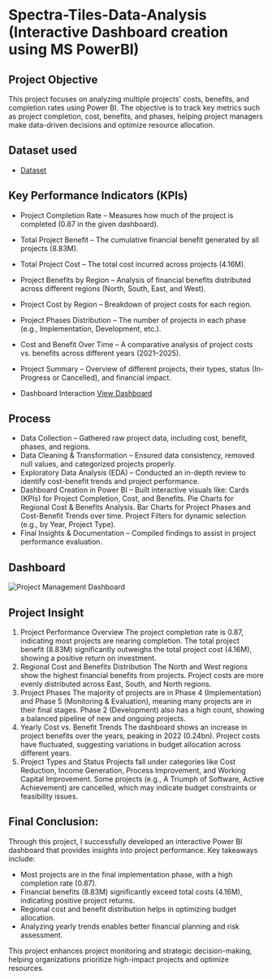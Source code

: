 # Spectra-Tiles-Data-Analysis (Interactive Dashboard creation using MS PowerBI)
## Project Objective
This project focuses on analyzing multiple projects' costs, benefits, and completion rates using Power BI. The objective is to track key metrics such as project completion, cost, benefits, and phases, helping project managers make data-driven decisions and optimize resource allocation.

## Dataset used
- <a href="[https://github.com/inileshverma/Power-BI-Project-Management-Analysis/blob/main/Project%20Management.pbix]">Dataset</a>

## Key Performance Indicators (KPIs)
- Project Completion Rate – Measures how much of the project is completed (0.87 in the given dashboard).
- Total Project Benefit – The cumulative financial benefit generated by all projects (8.83M).
- Total Project Cost – The total cost incurred across projects (4.16M).
- Project Benefits by Region – Analysis of financial benefits distributed across different regions (North, South, East, and West).
- Project Cost by Region – Breakdown of project costs for each region.
- Project Phases Distribution – The number of projects in each phase (e.g., Implementation, Development, etc.).
- Cost and Benefit Over Time – A comparative analysis of project costs vs. benefits across different years (2021–2025).
- Project Summary – Overview of different projects, their types, status (In-Progress or Cancelled), and financial impact.

- Dashboard Interaction <a href="https://github.com/inileshverma/Power-BI-Project-Management-Analysis/blob/main/Project%20Management%20Dashboard.png">View Dashboard</a>

## Process
- Data Collection – Gathered raw project data, including cost, benefit, phases, and regions.
- Data Cleaning & Transformation – Ensured data consistency, removed null values, and categorized projects properly.
- Exploratory Data Analysis (EDA) – Conducted an in-depth review to identify cost-benefit trends and project performance.
- Dashboard Creation in Power BI – Built interactive visuals like:
Cards (KPIs) for Project Completion, Cost, and Benefits.
Pie Charts for Regional Cost & Benefits Analysis.
Bar Charts for Project Phases and Cost-Benefit Trends over time.
Project Filters for dynamic selection (e.g., by Year, Project Type).
- Final Insights & Documentation – Compiled findings to assist in project performance evaluation.

## Dashboard
![Project Management Dashboard](https://github.com/user-attachments/assets/ea57d917-cc47-4e66-9c0a-d4c8b1162903)


## Project Insight
1. Project Performance Overview
The project completion rate is 0.87, indicating most projects are nearing completion.
The total project benefit (8.83M) significantly outweighs the total project cost (4.16M), showing a positive return on investment.
2. Regional Cost and Benefits Distribution
The North and West regions show the highest financial benefits from projects.
Project costs are more evenly distributed across East, South, and North regions.
3. Project Phases
The majority of projects are in Phase 4 (Implementation) and Phase 5 (Monitoring & Evaluation), meaning many projects are in their final stages.
Phase 2 (Development) also has a high count, showing a balanced pipeline of new and ongoing projects.
4. Yearly Cost vs. Benefit Trends
The dashboard shows an increase in project benefits over the years, peaking in 2022 (0.24bn).
Project costs have fluctuated, suggesting variations in budget allocation across different years.
5. Project Types and Status
Projects fall under categories like Cost Reduction, Income Generation, Process Improvement, and Working Capital Improvement.
Some projects (e.g., A Triumph of Software, Active Achievement) are cancelled, which may indicate budget constraints or feasibility issues.

## Final Conclusion:
Through this project, I successfully developed an interactive Power BI dashboard that provides insights into project performance. Key takeaways include:
- Most projects are in the final implementation phase, with a high completion rate (0.87).
- Financial benefits (8.83M) significantly exceed total costs (4.16M), indicating positive project returns.
- Regional cost and benefit distribution helps in optimizing budget allocation.
- Analyzing yearly trends enables better financial planning and risk assessment.

This project enhances project monitoring and strategic decision-making, helping organizations prioritize high-impact projects and optimize resources.
